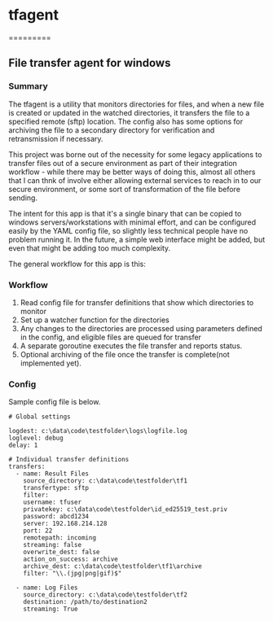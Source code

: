 # tfagent
=========
## File transfer agent for windows

### Summary
The tfagent is a utility that monitors directories for files, and when a new file is created or updated in the watched directories, it transfers the file to a specified remote (sftp) location. The config also has some options for archiving the file to a secondary directory for verification and retransmission if necessary.

This project was borne out of the necessity for some legacy applications to transfer files out of a secure environment as part of their integration workflow - while there may be better ways of doing this, almost all others that I can thnk of involve either allowing external services to reach in to our secure environment, or some sort of transformation of the file before sending.

The intent for this app is that it's a single binary that can be copied to windows servers/workstations with minimal effort, and can be configured easily by the YAML config file, so slightly less technical people have no problem running it. In the future, a simple web interface might be added, but even that might be adding too much complexity.

The general workflow for this app is this:

### Workflow
1. Read config file for transfer definitions that show which directories to monitor
2. Set up a watcher function for the directories
3. Any changes to the directories are processed using parameters defined in the config, and eligible files are queued for transfer
4. A separate goroutine executes the file transfer and reports status.
5. Optional archiving of the file once the transfer is complete(not implemented yet).

### Config

Sample config file is below.

```
# Global settings

logdest: c:\data\code\testfolder\logs\logfile.log
loglevel: debug
delay: 1

# Individual transfer definitions
transfers:
  - name: Result Files 
    source_directory: c:\data\code\testfolder\tf1
    transfertype: sftp
    filter:
    username: tfuser
    privatekey: c:\data\code\testfolder\id_ed25519_test.priv
    password: abcd1234
    server: 192.168.214.128
    port: 22
    remotepath: incoming
    streaming: false
    overwrite_dest: false
    action_on_success: archive
    archive_dest: c:\data\code\testfolder\tf1\archive
    filter: "\\.(jpg|png|gif)$"

  - name: Log Files
    source_directory: c:\data\code\testfolder\tf2
    destination: /path/to/destination2
    streaming: True
```
